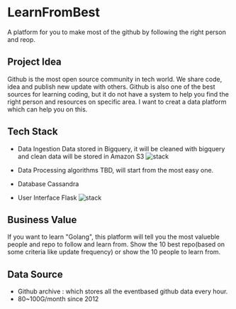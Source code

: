 # LearnFromBest
A platform for you to make most of the github by following the right person and reop.

## Project Idea
Github is the most open source community in tech world. We share code, idea and publish new update with others.
Github is also one of the best sources for learning coding, but it do not have a system to help you find the right person and resources on specific area.
I want to creat a data platform which can help you on this.


## Tech Stack 
* Data Ingestion
Data stored in Bigquery, it will be cleaned with bigquery and clean data will be stored in Amazon S3
![stack](\\https://github.com/Catherinesdataanalytics/LearnFromBest/pics/bigquery.png)

* Data Processing 
algorithms TBD, will start from the most easy one.

* Database
Cassandra

* User Interface 
Flask
![stack](\\https://github.com/Catherinesdataanalytics/LearnFromBest/pics/flow.png)


## Business Value
If you want to learn "Golang", this platform will tell you the most valueble people and repo to follow and learn from.
Show the 10 best repo(based on some criteria like update frequency) or show the 10 people to learn from.

## Data Source
* Github archive : which stores all the eventbased github data every hour.
* 80~100G/month since 2012

## 
